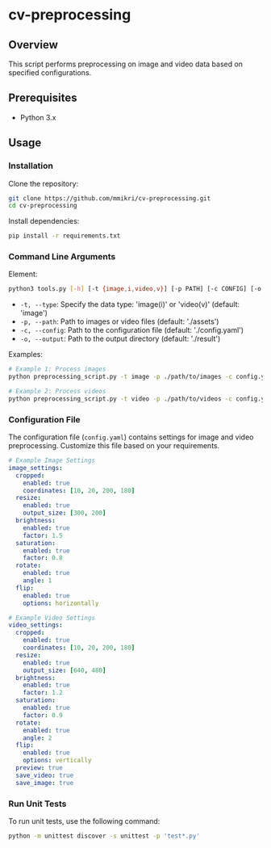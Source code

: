 # cv-preprocessing

## Overview
This script performs preprocessing on image and video data based on specified configurations.

## Prerequisites
- Python 3.x

## Usage

### Installation
Clone the repository:
```bash
git clone https://github.com/mmikri/cv-preprocessing.git
cd cv-preprocessing
```

Install dependencies:
```bash
pip install -r requirements.txt
```

### Command Line Arguments
Element:
```bash
python3 tools.py [-h] [-t {image,i,video,v}] [-p PATH] [-c CONFIG] [-o OUTPUT]
```
- `-t, --type`: Specify the data type: 'image(i)' or 'video(v)' (default: 'image')
- `-p, --path`: Path to images or video files (default: './assets')
- `-c, --config`: Path to the configuration file (default: './config.yaml')
- `-o, --output`: Path to the output directory (default: './result')

Examples:
```bash
# Example 1: Process images
python preprocessing_script.py -t image -p ./path/to/images -c config.yaml -o ./output_directory

# Example 2: Process videos
python preprocessing_script.py -t video -p ./path/to/videos -c config.yaml -o ./output_directory
```

### Configuration File
The configuration file (`config.yaml`) contains settings for image and video preprocessing.
Customize this file based on your requirements.

```yaml
# Example Image Settings
image_settings:
  cropped:
    enabled: true
    coordinates: [10, 20, 200, 180]
  resize:
    enabled: true
    output_size: [300, 200]
  brightness:
    enabled: true
    factor: 1.5
  saturation:
    enabled: true
    factor: 0.8
  rotate:
    enabled: true
    angle: 1
  flip:
    enabled: true
    options: horizontally

# Example Video Settings
video_settings:
  cropped:
    enabled: true
    coordinates: [10, 20, 200, 180]
  resize:
    enabled: true
    output_size: [640, 480]
  brightness:
    enabled: true
    factor: 1.2
  saturation:
    enabled: true
    factor: 0.9
  rotate:
    enabled: true
    angle: 2
  flip:
    enabled: true
    options: vertically
  preview: true
  save_video: true
  save_image: true
```

### Run Unit Tests
To run unit tests, use the following command:
```bash
python -m unittest discover -s unittest -p 'test*.py'
```